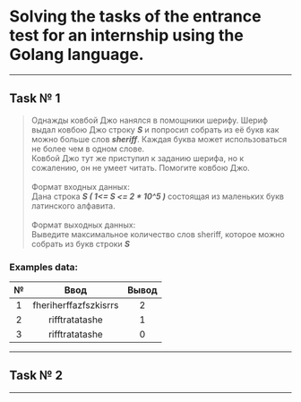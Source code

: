 # Solving the tasks of the entrance test for an internship using the Golang language.

---
## Task № 1
>  Однажды ковбой Джо нанялся в помощники шерифу. Шериф выдал ковбою Джо строку ***S*** и попросил собрать из её букв как можно больше слов ***sheriff***. Каждая буква может использоваться не более чем в одном слове.
<br>Ковбой Джо тут же приступил к заданию шерифа, но к сожалению, он не умеет читать. Помогите ковбою Джо.
<br><br> Формат входных данных:
<br>Дана строка ***S ( 1<= S <= 2 * 10^5 )*** состоящая из маленьких букв латинского алфавита.
<br><br> Формат выходных данных:
<br> Выведите максимальное количество слов sheriff, которое можно собрать из букв строки ***S***


### Examples data:
| №  |         Ввод          | Вывод | 
|:--:|:---------------------:|:-----:| 
| 1  | fheriherffazfszkisrrs |   2   |
| 2  |    rifftratatashe     |   1   |
| 3  |    rifftratatashe     |   0   |

---
## Task № 2





  


---

##